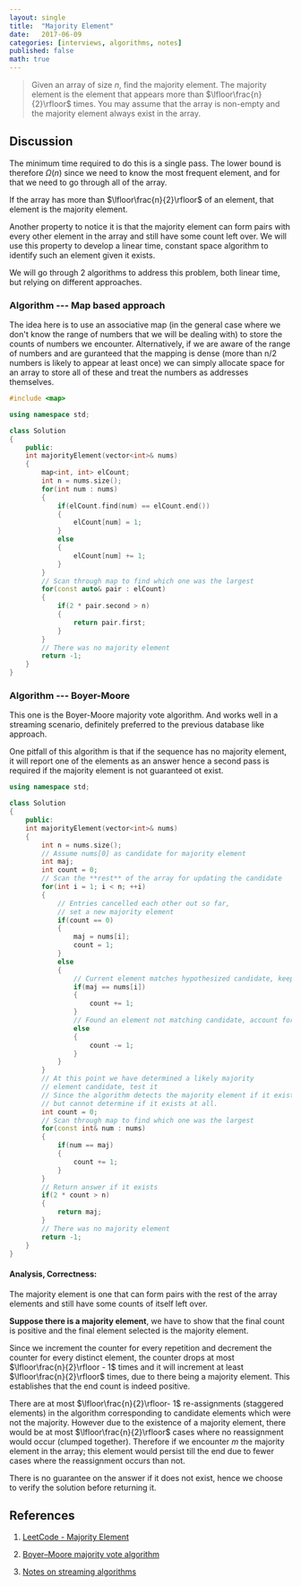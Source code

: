 ```yaml
---
layout: single
title:  "Majority Element"
date:   2017-06-09
categories: [interviews, algorithms, notes]
published: false
math: true
---
```


>Given an array of size $n$, find the majority element. The majority element is the element that appears more than $\lfloor\frac{n}{2}\rfloor$ times. You may assume that the array is non-empty and the majority element always exist in the array.

## Discussion

The minimum time required to do this is a single pass. The lower bound is therefore $\Omega(n)$ since we need to know the most frequent element, and for that we need to go through all of the array.

If the array has more than $\lfloor\frac{n}{2}\rfloor$ of an element, that element is the majority element.

Another property to notice it is that the majority element can form pairs with every other element in the array and still have some count left over. We will use this property to develop a linear time, constant space algorithm to identify such an element given it exists.

We will go through 2 algorithms to address this problem, both linear time, but relying on different approaches.

### Algorithm  --- Map based approach

The idea here is to use an associative map (in the general case where we don't know the range of numbers that we will be dealing with) to store the counts of numbers we encounter. Alternatively, if we are aware of the range of numbers and are guranteed that the mapping is dense (more than n/2 numbers is likely to appear at least once) we can simply allocate space for an array to store all of these and treat the numbers as addresses themselves.

```cpp
#include <map>

using namespace std;

class Solution
{
    public:
    int majorityElement(vector<int>& nums)
    {
        map<int, int> elCount;
        int n = nums.size();
        for(int num : nums)
        {
            if(elCount.find(num) == elCount.end())
            {
                elCount[num] = 1;
            }
            else
            {
                elCount[num] += 1;
            }
        }
        // Scan through map to find which one was the largest
        for(const auto& pair : elCount)
        {
            if(2 * pair.second > n)
            {
                return pair.first;
            }
        }
        // There was no majority element
        return -1;
    }
}
```

### Algorithm --- Boyer-Moore

This one is the Boyer-Moore majority vote algorithm. And works well in a streaming scenario, definitely preferred to the previous database like approach.



One pitfall of this algorithm is that if the sequence has no majority element, it will report one of the elements as an answer hence a second pass is required if the majority element is not guaranteed ot exist.

```cpp
using namespace std;

class Solution
{
    public:
    int majorityElement(vector<int>& nums)
    {
        int n = nums.size();
        // Assume nums[0] as candidate for majority element
        int maj;
        int count = 0;
        // Scan the **rest** of the array for updating the candidate
        for(int i = 1; i < n; ++i)
        {
            // Entries cancelled each other out so far,
            // set a new majority element
            if(count == 0)
            {
                maj = nums[i];
                count = 1;
            }
            else
            {
                // Current element matches hypothesized candidate, keep going
                if(maj == nums[i])
                {
                    count += 1;
                }
                // Found an element not matching candidate, account for it
                else
                {
                    count -= 1;
                }
            }
        }
        // At this point we have determined a likely majority
        // element candidate, test it
        // Since the algorithm detects the majority element if it exists,
        // but cannot determine if it exists at all.
        int count = 0;
        // Scan through map to find which one was the largest
        for(const int& num : nums)
        {
            if(num == maj)
            {
                count += 1;
            }
        }
        // Return answer if it exists
        if(2 * count > n)
        {
            return maj;
        }
        // There was no majority element
        return -1;
    }
}

```



#### Analysis, Correctness:

The majority element is one that can form pairs with the rest of the array elements and still have some counts of itself left over.



**Suppose there is a majority element**, we have to show that the final count is positive and the final element selected is the majority element.



Since we increment the counter for every repetition and decrement the counter for every distinct element, the counter drops at most $\lfloor\frac{n}{2}\rfloor - 1$ times and it will increment at least $\lfloor\frac{n}{2}\rfloor$ times, due to there being a majority element. This establishes that the end count is indeed positive.



There are at most $\lfloor\frac{n}{2}\rfloor- 1$ re-assignments (staggered elements) in the algorithm corresponding to candidate elements which were not the majority. However due to the existence of a majority element, there would be at most $\lfloor\frac{n}{2}\rfloor$ cases where no reassignment would occur (clumped together). Therefore if we encounter $m$ the majority element in the array; this element would persist till the end due to fewer cases where the reassignment occurs than not.



There is no guarantee on the answer if it does not exist, hence we choose to verify the solution before returning it.



## References

1. [LeetCode - Majority Element](https://leetcode.com/problems/majority-element/#/description)

2. [Boyer–Moore majority vote algorithm](https://en.wikipedia.org/wiki/Boyer%E2%80%93Moore_majority_vote_algorithm)

3. [Notes on streaming algorithms](http://theory.stanford.edu/~trevisan/cs154-12/notestream.pdf)
